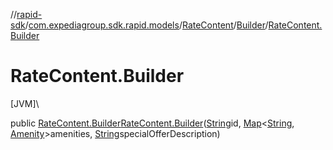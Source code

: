 //[rapid-sdk](../../../../index.md)/[com.expediagroup.sdk.rapid.models](../../index.md)/[RateContent](../index.md)/[Builder](index.md)/[RateContent.Builder](-rate-content.-builder.md)

# RateContent.Builder

[JVM]\

public [RateContent.Builder](index.md)[RateContent.Builder](-rate-content.-builder.md)([String](https://docs.oracle.com/javase/8/docs/api/java/lang/String.html)id, [Map](https://docs.oracle.com/javase/8/docs/api/java/util/Map.html)&lt;[String](https://docs.oracle.com/javase/8/docs/api/java/lang/String.html), [Amenity](../../-amenity/index.md)&gt;amenities, [String](https://docs.oracle.com/javase/8/docs/api/java/lang/String.html)specialOfferDescription)
